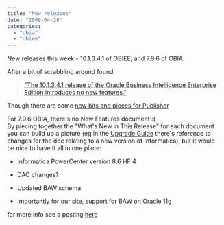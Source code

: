 ```yaml
---
title: "New releases"
date: "2009-04-28"
categories: 
  - "obia"
  - "obiee"
---
```


New releases this week - 10.1.3.4.1 of OBIEE, and 7.9.6 of OBIA.  
  
After a bit of scrabbling around found:  
[](http://download.oracle.com/docs/cd/E10415_01/doc/bi.1013/e10416/general_101341.htm#BABCFCIA)

> ["The 10.1.3.4.1 release of the Oracle Business Intelligence Enterprise Edition introduces no new features."](http://download.oracle.com/docs/cd/E10415_01/doc/bi.1013/e10416/general_101341.htm#BABCFCIA)

  
Though there are some [new bits and pieces for Publisher](http://download.oracle.com/docs/cd/E12844_01/doc/bip.1013/e14667/toc.htm)  
  
For 7.9.6 OBIA, there's no New Features document :(  
By piecing together the "What's New in This Release" for each document you can build up a picture (eg in the [Upgrade Guide](http://download.oracle.com/docs/cd/E14223_01/bia.796/e14218/toc.htm) there's reference to changes for the doc relating to a new version of Informatica), but it would be nice to have it all in one place:  

- Informatica PowerCenter version 8.6 HF 4  
    
- DAC changes?
- Updated BAW schema
- Importantly for our site, support for BAW on Oracle 11g  
    

for more info see a posting [here](http://oraclebi.blogspot.com/2009/04/bi-ee-101341-dac-and-bi-apps-796-now.html)
